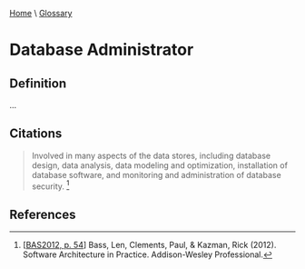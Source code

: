 [Home](../../index.html) \ [Glossary](glossary.html)

# Database Administrator

## Definition

...  

## Citations

> Involved in many aspects of the data stores, including database design, data analysis, data modeling and optimization, installation of database software, and monitoring and administration of database security. [^1]

## References

[^1]: [[BAS2012, p. 54](../references/books/Software-Architecture-in-Practice.html)] Bass, Len, Clements, Paul, & Kazman, Rick (2012). Software Architecture in Practice. Addison-Wesley Professional.
